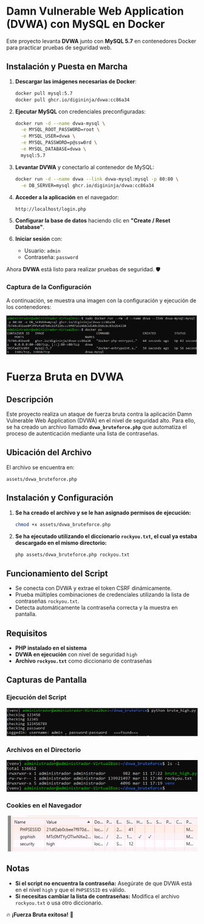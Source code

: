 # Damn Vulnerable Web Application (DVWA) con MySQL en Docker

Este proyecto levanta **DVWA** junto con **MySQL 5.7** en contenedores Docker para practicar pruebas de seguridad web.

## **Instalación y Puesta en Marcha**

1. **Descargar las imágenes necesarias de Docker**:
   ```bash
   docker pull mysql:5.7
   docker pull ghcr.io/digininja/dvwa:cc86a34
   ```

2. **Ejecutar MySQL** con credenciales preconfiguradas:
   ```bash
   docker run -d --name dvwa-mysql \
     -e MYSQL_ROOT_PASSWORD=root \
     -e MYSQL_USER=dvwa \
     -e MYSQL_PASSWORD=p@ssw0rd \
     -e MYSQL_DATABASE=dvwa \
     mysql:5.7
   ```

3. **Levantar DVWA** y conectarlo al contenedor de MySQL:
   ```bash
   docker run -d --name dvwa --link dvwa-mysql:mysql -p 80:80 \
     -e DB_SERVER=mysql ghcr.io/digininja/dvwa:cc86a34
   ```

4. **Acceder a la aplicación** en el navegador:
   ```
   http://localhost/login.php
   ```

5. **Configurar la base de datos** haciendo clic en **"Create / Reset Database"**.

6. **Iniciar sesión** con:
   - Usuario: `admin`
   - Contraseña: `password`

Ahora **DVWA** está listo para realizar pruebas de seguridad. 🛡️

### **Captura de la Configuración**
A continuación, se muestra una imagen con la configuración y ejecución de los contenedores:

![Configuración de DVWA en Docker](assets/Captura1.png)

# Fuerza Bruta en DVWA

## Descripción
Este proyecto realiza un ataque de fuerza bruta contra la aplicación Damn Vulnerable Web Application (DVWA) en el nivel de seguridad alto. Para ello, se ha creado un archivo llamado **`dvwa_bruteforce.php`** que automatiza el proceso de autenticación mediante una lista de contraseñas.

## Ubicación del Archivo
El archivo se encuentra en:
```
assets/dvwa_bruteforce.php
```

## Instalación y Configuración
1. **Se ha creado el archivo y se le han asignado permisos de ejecución:**
   ```bash
   chmod +x assets/dvwa_bruteforce.php
   ```
2. **Se ha ejecutado utilizando el diccionario `rockyou.txt`, el cual ya estaba descargado en el mismo directorio:**
   ```bash
   php assets/dvwa_bruteforce.php rockyou.txt
   ```

## Funcionamiento del Script
- Se conecta con DVWA y extrae el token CSRF dinámicamente.
- Prueba múltiples combinaciones de credenciales utilizando la lista de contraseñas `rockyou.txt`.
- Detecta automáticamente la contraseña correcta y la muestra en pantalla.

## Requisitos
- **PHP instalado en el sistema**
- **DVWA en ejecución** con nivel de seguridad `high`
- **Archivo `rockyou.txt`** como diccionario de contraseñas

## Capturas de Pantalla
### **Ejecución del Script**
![Ejecución](assets/Captura4.png)

### **Archivos en el Directorio**
![Archivos](assets/Captura3.png)

### **Cookies en el Navegador**
![Cookies](assets/Captura2.png)

## Notas
- **Si el script no encuentra la contraseña:** Asegúrate de que DVWA está en el nivel `high` y que el `PHPSESSID` es válido.
- **Si necesitas cambiar la lista de contraseñas:** Modifica el archivo `rockyou.txt` o usa otro diccionario.

🔥 **¡Fuerza Bruta exitosa!** 🚀
